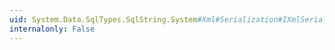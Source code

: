 ```yaml
---
uid: System.Data.SqlTypes.SqlString.System#Xml#Serialization#IXmlSerializable#ReadXml(System.Xml.XmlReader)
internalonly: False
---
```


